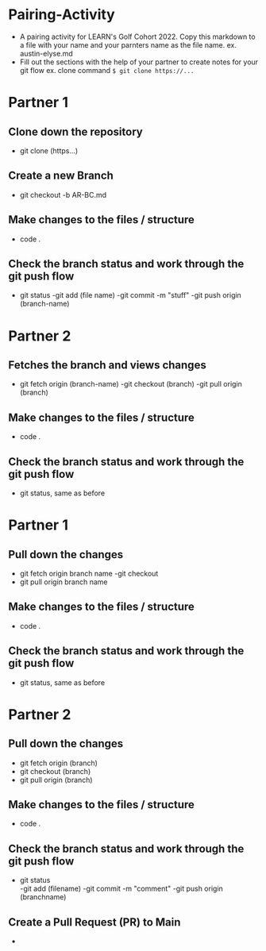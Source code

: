 # Pairing-Activity

- A pairing activity for LEARN's Golf Cohort 2022. Copy this markdown to a file with your name and your parnters name as the file name.
  ex. austin-elyse.md
- Fill out the sections with the help of your partner to create notes for your git flow
  ex. clone command `$ git clone https://...`

# Partner 1

## Clone down the repository

- git clone (https...)

## Create a new Branch

- git checkout -b AR-BC.md

## Make changes to the files / structure

- code .

## Check the branch status and work through the git push flow

- git status
  -git add (file name)
  -git commit -m "stuff"
  -git push origin (branch-name)

# Partner 2

## Fetches the branch and views changes

- git fetch origin (branch-name)
  -git checkout (branch)
  -git pull origin (branch)

## Make changes to the files / structure

- code .

## Check the branch status and work through the git push flow

- git status, same as before

# Partner 1

## Pull down the changes

- git fetch origin branch name
  -git checkout
- git pull origin branch name

## Make changes to the files / structure

- code .

## Check the branch status and work through the git push flow

- git status, same as before

# Partner 2

## Pull down the changes
- git fetch origin (branch)
- git checkout (branch)
- git pull origin (branch)

## Make changes to the files / structure
- code .

## Check the branch status and work through the git push flow
- git status  
-git add (filename)
-git commit -m "comment"
-git push origin (branchname)

## Create a Pull Request (PR) to Main
-
